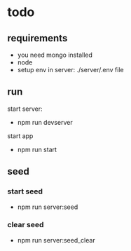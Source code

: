 # todo

## requirements

- you need mongo installed
- node
- setup env in server: ./server/.env file

## run

start server: 
- npm run devserver

start app
- npm run start


## seed

### start seed

- npm run server:seed

### clear seed

- npm run server:seed_clear
